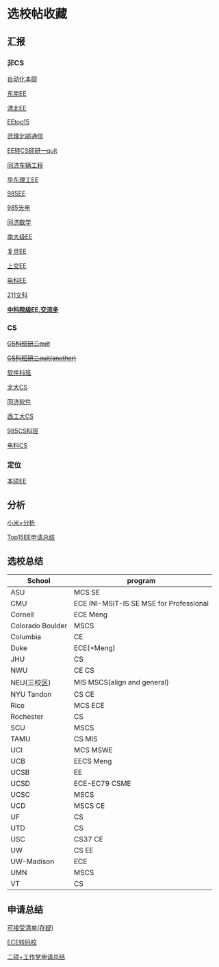 # 选校帖收藏

## 汇报
### 非CS
[自动化本硕](https://www.1point3acres.com/bbs/thread-611224-1-1.html)

[东南EE](https://www.1point3acres.com/bbs/thread-605145-1-1.html)

[清北EE](https://www.1point3acres.com/bbs/thread-492062-1-1.html)

[EEtop15](https://www.1point3acres.com/bbs/thread-585211-1-1.html)

[武理北邮通信](https://www.1point3acres.com/bbs/thread-615288-1-1.html)

[EE转CS硕研一quit](https://www.1point3acres.com/bbs/thread-519021-1-1.html)

[同济车辆工程](https://www.1point3acres.com/bbs/home.php?mod=space&uid=479362&do=thread&type=thread&view=me&from=space)

[华东理工EE](https://www.1point3acres.com/bbs/forum.php?mod=viewthread&tid=573614&page=1#pid8979536)

[985EE](https://www.1point3acres.com/bbs/thread-352564-1-1.html)

[985光电](https://www.1point3acres.com/bbs/thread-608971-1-1.html)

[同济数学](https://www.1point3acres.com/bbs/home.php?mod=space&uid=267239&do=thread&type=thread&view=me&from=space)

[南大级EE](https://www.1point3acres.com/bbs/thread-367994-1-1.html)

[复旦EE](https://www.1point3acres.com/bbs/thread-456448-1-1.html)

[上交EE](https://www.1point3acres.com/bbs/thread-499961-1-1.html)

[电科EE](https://www.1point3acres.com/bbs/thread-450430-1-1.html)

[211文科](https://www.1point3acres.com/bbs/thread-716232-1-1.html)

**[中科院级EE,交流多](https://www.1point3acres.com/bbs/thread-498766-1-1.html)**

### CS
~~[CS科班研二quit](https://www.1point3acres.com/bbs/thread-531509-1-1.html)~~

~~[CS科班研二quit(another)](https://www.1point3acres.com/bbs/home.php?mod=space&uid=371295&do=thread&type=thread&view=me&from=space)~~

[软件科班](https://www.1point3acres.com/bbs/thread-452365-1-1.html)

[北大CS](https://www.1point3acres.com/bbs/home.php?mod=space&uid=416514&do=thread&type=thread&view=me&from=space)

[同济软件](https://www.1point3acres.com/bbs/thread-188372-1-1.html)

[西工大CS](https://www.1point3acres.com/bbs/thread-538584-1-1.html)

[985CS科班](https://www.1point3acres.com/bbs/thread-369430-1-1.html)

[电科CS](https://www.1point3acres.com/bbs/forum.php?mod=viewthread&tid=552807)

### 定位

[本硕EE](https://www.1point3acres.com/bbs/thread-445880-1-1.html)

## 分析

[小米+分析](https://www.1point3acres.com/bbs/forum.php?mod=viewthread&tid=500718&page=1#pid6119501)

[Top15EE申请总结](https://www.1point3acres.com/bbs/thread-425524-1-1.html)

## 选校总结

|School  |program  |
|--|--|
|ASU | MCS SE|
|CMU | ECE INI-MSIT-IS SE 	MSE for Professional|
|Cornell|ECE Meng|
|Colorado Boulder|MSCS|
|Columbia|CE|
|Duke  | ECE(+Meng) |
|JHU  | CS |
|NWU  | CE CS|
|NEU(三校区)  | MIS MSCS(align and general)|
|NYU Tandon|CS CE|
 |Rice  | MCS ECE|
 |Rochester|CS|
 |SCU|MSCS|
|TAMU  | CS MIS|
|UCI  |MCS MSWE  |
|UCB  |EECS Meng  |
|UCSB|EE|
|UCSD|ECE-EC79 CSME|
|UCSC|MSCS|
|UCD  |MSCS CE|
|UF|CS|
|UTD  | CS |
|USC  | CS37 CE|
|UW|CS EE|
|UW-Madison|ECE|
|UMN  | MSCS|
|VT  | CS|





## 申请总结
[可接受清单(存疑)](https://www.1point3acres.com/bbs/thread-395931-1-1.html)

[ECE转码校](https://www.1point3acres.com/bbs/thread-582240-1-1.html)

[二硕+工作党申请总结](https://www.1point3acres.com/bbs/thread-610671-1-1.html)
